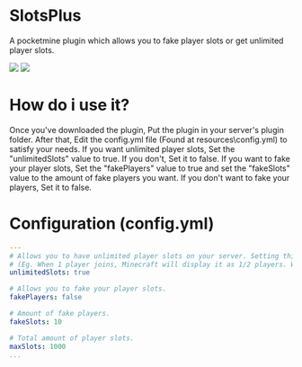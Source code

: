 # SlotsPlus 

A pocketmine plugin which allows you to fake player slots or get unlimited player slots.

<a href="https://poggit.pmmp.io/p/SlotsPlus"><img src="https://poggit.pmmp.io/shield.state/SlotsPlus"></a>
<a href="https://poggit.pmmp.io/r/123595/SlotsPlus.phar"><img src="https://user-images.githubusercontent.com/78657082/115740858-162bb980-a344-11eb-9103-9af2addaeea6.jpg"></a>

# How do i use it?

Once you've downloaded the plugin, Put the plugin in your server's plugin folder. After that, Edit the config.yml file (Found at resources\config.yml) to 
satisfy your needs. If you want unlimited player slots, Set the "unlimitedSlots" value to true. If you don't, Set it to false. If you want to fake your 
player slots, Set the "fakePlayers" value to true and set the "fakeSlots" value to the amount of fake players you want. If you don't want to fake your
players, Set it to false. 

# Configuration (config.yml)
```yaml
---
# Allows you to have unlimited player slots on your server. Setting this to true will scale player slots when a player joins. 
# (Eg. When 1 player joins, Minecraft will display it as 1/2 players. When another player joins, It will display it as 2/3 and so and so on.)
unlimitedSlots: true

# Allows you to fake your player slots.
fakePlayers: false

# Amount of fake players.
fakeSlots: 10

# Total amount of player slots.
maxSlots: 1000
...
```
